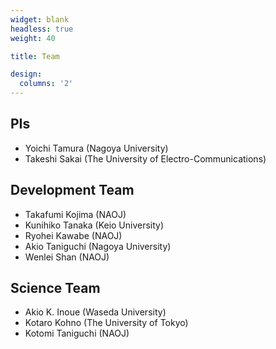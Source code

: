 ```yaml
---
widget: blank
headless: true
weight: 40

title: Team

design:
  columns: '2'
---
```


## PIs
- Yoichi Tamura (Nagoya University)
- Takeshi Sakai (The University of Electro-Communications)
## Development Team
- Takafumi Kojima (NAOJ)
- Kunihiko Tanaka (Keio University)
- Ryohei Kawabe (NAOJ)
- Akio Taniguchi (Nagoya University)
- Wenlei Shan (NAOJ)
## Science Team
- Akio K. Inoue (Waseda University)
- Kotaro Kohno (The University of Tokyo)
- Kotomi Taniguchi (NAOJ)

